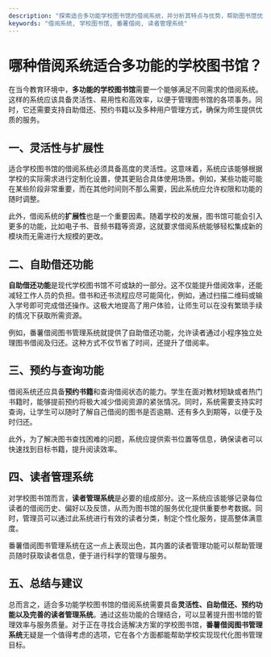 ```yaml
---
description: "探索适合多功能学校图书馆的借阅系统，并分析其特点与优势，帮助图书馆优化管理效率。"
keywords: "借阅系统, 学校图书馆, 番薯借阅, 读者管理系统"
---
```

# 哪种借阅系统适合多功能的学校图书馆？

在当今教育环境中，**多功能的学校图书馆**需要一个能够满足不同需求的借阅系统。这样的系统应该具备灵活性、易用性和高效率，以便于管理图书馆的各项事务。同时，它还需要支持自助借还、预约书籍以及多种用户管理方式，确保为师生提供优质的服务。

## 一、灵活性与扩展性

适合学校图书馆的借阅系统必须具备高度的灵活性。这意味着，系统应该能够根据学校的实际需求进行定制化设置，使其更贴合具体使用场景。例如，某些功能可能在某些阶段非常重要，而在其他时间则不那么需要，因此系统应允许权限和功能的随时调整。

此外，借阅系统的**扩展性**也是一个重要因素。随着学校的发展，图书馆可能会引入更多的功能，比如电子书、音频书籍等资源，这就要求借阅系统能够轻松集成新的模块而无需进行大规模的更改。

## 二、自助借还功能

**自助借还功能**是现代学校图书馆不可或缺的一部分。这不仅能提升借阅效率，还能减轻工作人员的负担。借书和还书流程应尽可能简化，例如，通过扫描二维码或输入学号即可完成借还操作。这极大地提高了用户体验，让师生可以在没有繁琐手续的情况下获取所需资源。

例如，番薯借阅图书管理系统就提供了自助借还功能，允许读者通过小程序独立处理图书借阅及归还。这种方式不仅节省了时间，还提升了借阅率。

## 三、预约与查询功能

借阅系统还应具备**预约书籍**和查询借阅状态的能力。学生在面对教材短缺或者热门书籍时，能够提前预约将极大减少借阅资源的紧张情况。同时，系统需要支持实时查询，让学生可以随时了解自己借阅的图书是否逾期、还有多久到期等，以便于及时归还。

此外，为了解决图书查找困难的问题，系统应提供索书位置等信息，确保读者可以快速找到目标书籍，提升阅读效率。

## 四、读者管理系统

对学校图书馆而言，**读者管理系统**是必要的组成部分。这一系统应该能够记录每位读者的借阅历史、偏好以及反馈，从而为图书馆的服务优化提供重要参考数据。同时，管理员可以通过此系统进行有效的读者分类，制定个性化服务，提高整体满意度。

番薯借阅图书管理系统在这一点上表现出色，其内置的读者管理功能可以帮助管理员随时获取读者信息，便于进行科学的管理与服务。

## 五、总结与建议

总而言之，适合多功能学校图书馆的借阅系统需要具备**灵活性、自助借还、预约功能以及完善的读者管理系统**。通过这些功能的合理结合，可以显著提升图书馆的管理效率与服务质量。对于正在寻找合适解决方案的学校图书馆，**番薯借阅图书管理系统**无疑是一个值得考虑的选项，它在各个方面都能帮助学校实现现代化图书管理目标。
